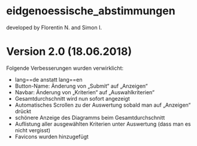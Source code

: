 # eidgenoessische_abstimmungen

developed by Florentin N. and Simon I.

# Version 2.0 (18.06.2018)
Folgende Verbesserungen wurden verwirklicht:
- lang==de anstatt lang==en
- Button-Name: Änderung von „Submit“ auf „Anzeigen“
- Navbar: Änderung von „Kriterien“ auf „Auswahlkriterien“
- Gesamtdurchschnitt wird nun sofort angezeigt
- Automatisches Scrollen zu der Auswertung sobald man auf „Anzeigen“ drückt
- schönere Anzeige des Diagramms beim Gesamtdurchschnitt
- Auflistung aller ausgewählten Kriterien unter Auswertung (dass man es nicht vergisst)
- Favicons wurden hinzugefügt

